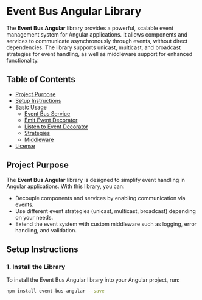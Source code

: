 # Event Bus Angular Library

The **Event Bus Angular** library provides a powerful, scalable event management system for Angular applications. It allows components and services to communicate asynchronously through events, without direct dependencies. The library supports unicast, multicast, and broadcast strategies for event handling, as well as middleware support for enhanced functionality.

## Table of Contents

- [Project Purpose](#project-purpose)
- [Setup Instructions](#setup-instructions)
- [Basic Usage](#basic-usage)
  - [Event Bus Service](#event-bus-service)
  - [Emit Event Decorator](#emit-event-decorator)
  - [Listen to Event Decorator](#listen-to-event-decorator)
  - [Strategies](#strategies)
  - [Middleware](#middleware)
- [License](#license)

## Project Purpose

The **Event Bus Angular** library is designed to simplify event handling in Angular applications. With this library, you can:

- Decouple components and services by enabling communication via events.
- Use different event strategies (unicast, multicast, broadcast) depending on your needs.
- Extend the event system with custom middleware such as logging, error handling, and validation.

## Setup Instructions

### 1. Install the Library

To install the Event Bus Angular library into your Angular project, run:

```bash
npm install event-bus-angular --save
